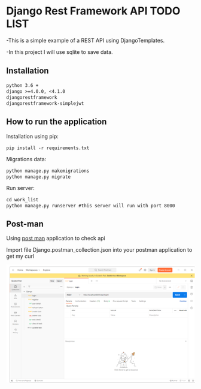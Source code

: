 # Django Rest Framework API TODO LIST

-This is a simple example of a REST API using DjangoTemplates.

-In this project I will use sqlite to save data.

## Installation

    python 3.6 +
    django >=4.0.0, <4.1.0
    djangorestframework
    djangorestframework-simplejwt

## How to run the application

Installation using pip:

    pip install -r requirements.txt


Migrations data:

    python manage.py makemigrations
    python manage.py migrate


Run server:

    cd work_list
    python manage.py runserver #this server will run with port 8000

## Post-man

Using <a href='https://www.postman.com/'>post man</a> application to check api

Import file Django.postman_collection.json into your postman application to get my curl 

![plot](./image/postman.png)